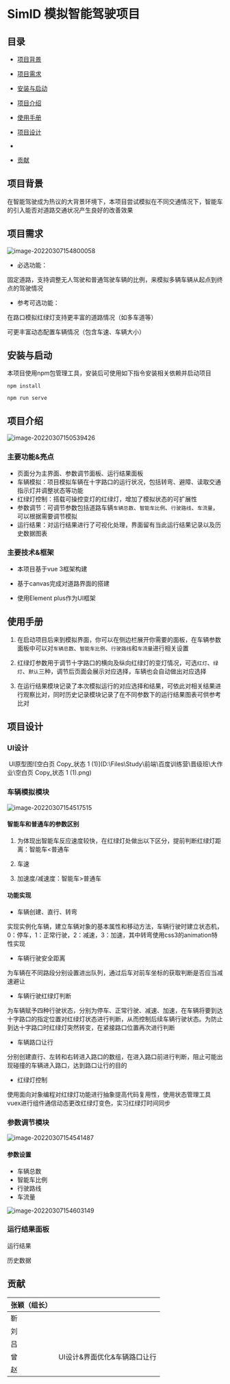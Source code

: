 
# SimID 模拟智能驾驶项目
## 目录

- [项目背景](#项目背景)

- [项目需求](#项目需求)

- [安装与启动](#安装与启动)

- [项目介绍](#项目介绍)

- [使用手册](#使用手册)

- [项目设计](#项目设计)

- 

- [贡献](#贡献)

  

## 项目背景
在智能驾驶成为热议的大背景环境下，本项目尝试模拟在不同交通情况下，智能车的引入能否对道路交通状况产生良好的改善效果



## 项目需求

![image-20220307154800058](C:\Users\ZJ\AppData\Roaming\Typora\typora-user-images\image-20220307154800058.png)

- 必选功能： 

固定道路，支持调整无人驾驶和普通驾驶车辆的比例，来模拟多辆车辆从起点到终点的驾驶情况

- 参考可选功能： 

在路口模拟红绿灯支持更丰富的道路情况（如多车道等） 

可更丰富动态配置车辆情况（包含车速、车辆大小）



## 安装与启动

本项目使用npm包管理工具，安装后可使用如下指令安装相关依赖并启动项目

```shell
npm install
```

```shell
npm run serve
```




## 项目介绍

![image-20220307150539426](C:\Users\ZJ\AppData\Roaming\Typora\typora-user-images\image-20220307150539426.png)

### 	主要功能&亮点

- 页面分为主界面、参数调节面板、运行结果面板
- 车辆模拟：项目模拟车辆在十字路口的运行状况，包括转弯、避障、读取交通指示灯并调整状态等功能
- 红绿灯控制：搭载可操控变灯的红绿灯，增加了模拟状态的可扩展性
- 参数调节：可调节参数包括道路车辆`车辆总数`、`智能车比例`、`行驶路线`、`车流量`，可以根据需要调节模拟
- 运行结果：对运行结果进行了可视化处理，界面留有当此运行结果记录以及历史数据图表

### 	主要技术&框架

- 本项目基于vue 3框架构建

- 基于canvas完成对道路界面的搭建

- 使用Element plus作为UI框架

  

## 使用手册

  1. 在启动项目后来到模拟界面，你可以在侧边栏展开你需要的面板，在车辆参数面板中可以对`车辆总数`、`智能车比例`、`行驶路线`和`车流量`进行相关设置

  2. 红绿灯参数用于调节十字路口的横向及纵向红绿灯的变灯情况，可选`红灯`、`绿灯`、`默认`三种，调节后页面会展示对应选择，车辆也会自动做出对应选择

  3. 在运行结果模块记录了本次模拟运行的对应选择和结果，可依此对相关结果进行观察比对，同时历史记录模块记录了在不同参数下的运行结果图表可供参考比对

     

## 项目设计

### UI设计

​	UI原型图![空白页 Copy_状态 1 (1)](D:\Files\Study\前端\百度训练营\晋级班\大作业\空白页 Copy_状态 1 (1).png)





### 车辆模拟模块

![image-20220307154517515](C:\Users\ZJ\AppData\Roaming\Typora\typora-user-images\image-20220307154517515.png)

#### **智能车和普通车的参数区别**

1. 为体现出智能车反应速度较快，在红绿灯处做出以下区分，提前判断红绿灯距离：智能车<普通车

2. 车速

3. 加速度/减速度：智能车>普通车

   

#### 功能实现

- 车辆创建、直行、转弯

实现实例化车辆，建立车辆对象的基本属性和移动方法，车辆行驶时建立状态机，0：停车，1：正常行驶，2：减速，3：加速，其中转弯使用css3的animation特性实现

- 车辆行驶安全距离

为车辆在不同路段分别设置进出队列，通过后车对前车坐标的获取判断是否应当减速避让  

- 车辆行驶红绿灯判断

为车辆赋予四种行驶状态，分别为停车、正常行驶、减速、加速，在车辆将要到达十字路口的指定位置对红绿灯状态进行判断，从而控制后续车辆行驶状态。为防止到达十字路口时红绿灯突然转变，在紧接路口位置再次进行判断

- 车辆路口让行

分别创建直行、左转和右转进入路口的数组，在进入路口前进行判断，阻止可能出现碰撞的车辆进入路口，达到路口让行的目的

- 红绿灯控制

使用面向对象编程对红绿灯功能进行抽象提高代码复用性，使用状态管理工具vuex进行组件通信动态更改红绿灯变色，实习红绿灯时间同步



### 参数调节模块

![image-20220307154541487](C:\Users\ZJ\AppData\Roaming\Typora\typora-user-images\image-20220307154541487.png)

#### 参数设置

- 车辆总数
- 智能车比例
- 行驶路线
- 车流量



![image-20220307154603149](C:\Users\ZJ\AppData\Roaming\Typora\typora-user-images\image-20220307154603149.png)

### 运行结果面板

运行结果

历史数据



## 贡献

| 张颖（组长） |                              |
| ------------ | ---------------------------- |
| 靳           |                              |
| 刘           |                              |
| 吕           |                              |
| 曾           | UI设计&界面优化&车辆路口让行 |
| 赵           |                              |


